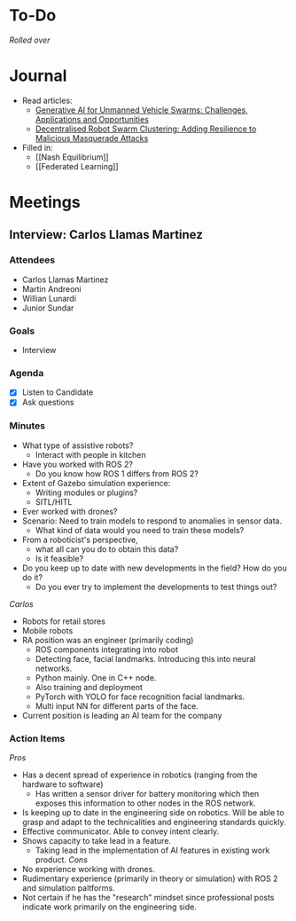 # To-Do
*Rolled over*

# Journal
- Read articles:
	- [Generative AI for Unmanned Vehicle Swarms: Challenges, Applications and Opportunities](liu2024.md)
	- [Decentralised Robot Swarm Clustering: Adding Resilience to Malicious Masquerade Attacks](gandhe2022.md)
- Filled in:
	- [[Nash Equilibrium]]
	- [[Federated Learning]]

# Meetings
## Interview: Carlos Llamas Martinez
### Attendees
- Carlos Llamas Martinez
- Martin Andreoni
- Willian Lunardi
- Junior Sundar
### Goals
- Interview
### Agenda
- [x] Listen to Candidate
- [x] Ask questions
### Minutes
- What type of assistive robots?
	- Interact with people in kitchen
- Have you worked with ROS 2?
	- Do you know how ROS 1 differs from ROS 2?
- Extent of Gazebo simulation experience:
	- Writing modules or plugins?
	- SITL/HITL
- Ever worked with drones?
- Scenario: Need to train models to respond to anomalies in sensor data.
	- What kind of data would you need to train these models?
- From a roboticist's perspective,
	- what all can you do to obtain this data?
	- Is it feasible?
- Do you keep up to date with new developments in the field? How do you do it?
	- Do you ever try to implement the developments to test things out?

*Carlos*
- Robots for retail stores
- Mobile robots
- RA position was an engineer (primarily coding)
	- ROS components integrating into robot
	- Detecting face, facial landmarks. Introducing this into neural networks.
	- Python mainly. One in C++ node.
	- Also training and deployment
	- PyTorch with YOLO for face recognition facial landmarks.
	- Multi input NN for different parts of the face.
- Current position is leading an AI team for the company
### Action Items
   *Pros*
   - Has a decent spread of experience in robotics (ranging from the hardware to software)
	   - Has written a sensor driver for battery monitoring which then exposes this information to other nodes in the ROS network.
   - Is keeping up to date in the engineering side on robotics. Will be able to grasp and adapt to the technicalities and engineering standards quickly.
   - Effective communicator. Able to convey intent clearly.
   - Shows capacity to take lead in a feature.
	   - Taking lead in the implementation of AI features in existing work product.
*Cons*
   - No experience working with drones.
   - Rudimentary experience (primarily in theory or simulation) with ROS 2 and simulation paltforms.
   - Not certain if he has the "research" mindset since professional posts indicate work primarily on the engineering side.
